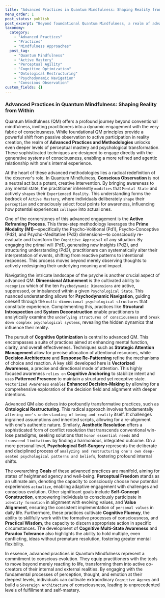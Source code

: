 ```yaml
---
title: "Advanced Practices in Quantum Mindfulness: Shaping Reality from Within"
menu_order: 1
post_status: publish
post_excerpt: "Beyond foundational Quantum Mindfulness, a realm of advanced practices emerges, designed to engage directly with the generative systems of consciousness. These sophisticated methodologies empower individuals to cultivate a more agentic and refined relationship with their internal experience, moving from passive observation to active co-creation of reality. This exploration delves into the techniques that unlock deeper levels of perceptual mastery and psychological transformation."
taxonomy:
  category:
    - "Advanced Practices"
    - "Practices"
    - "Mindfulness Approaches"
  post_tag:
    - "Quantum Mindfulness"
    - "Active Mastery"
    - "Perceptual Agility"
    - "Cognitive Optimization"
    - "Ontological Restructuring"
    - "Psychodynamic Navigation"
    - "Conscious Observation"
custom_fields: {}
---
```


### Advanced Practices in Quantum Mindfulness: Shaping Reality from Within

Quantum Mindfulness (QM) offers a profound journey beyond conventional mindfulness, inviting practitioners into a dynamic engagement with the very fabric of consciousness. While foundational QM principles provide a powerful shift from passive observation to active participation in reality creation, the realm of **Advanced Practices and Methodologies** unlocks even deeper levels of perceptual mastery and psychological transformation. These sophisticated techniques are designed to engage directly with the generative systems of consciousness, enabling a more refined and agentic relationship with one's internal experience.

At the heart of these advanced methodologies lies a radical redefinition of the observer's role. In Quantum Mindfulness, **Conscious Observation** is not a neutral act but a potent, creative intervention. By bringing awareness to any mental state, the practitioner inherently `modifies` that `Mental State` and actively `shapes` their `Experienced Reality`. This understanding forms the bedrock of `Active Mastery`, where individuals deliberately `shape` their `perception` and consciously select focal points for awareness, influencing how potential experiences `collapse` into actual ones.

One of the cornerstones of this advanced engagement is the **Active Reframing Process**. This three-step methodology leverages the **Prime Modality (M1)**—specifically the Psycho-Volitional (Pd1), Psycho-Conceptive (Pd2), and Psycho-Meditative (Pd3) dimensions—to consciously re-evaluate and transform the `Cognitive Appraisal` of any situation. By engaging the primal will (Pd1), generating new insights (Pd2), and structuring understanding (Pd3), practitioners can systematically alter their interpretation of events, shifting from reactive patterns to intentional responses. This process moves beyond merely observing thoughts to actively redesigning their underlying meaning and impact.

Navigating the intricate landscape of the psyche is another crucial aspect of advanced QM. **Dimensional Attunement** is the cultivated ability to `recognize` which of the ten `Psychodynamic Dimensions` are active, suppressed, or imbalanced within a given `Psychological State`. This nuanced understanding allows for **Psychodynamic Navigation**, guiding oneself through the `multi-dimensional psychological structures` that constitute experience. Complementing this, practices like **Structural Introspection** and **System Deconstruction** enable practitioners to analytically examine the `underlying structures of consciousness` and `break down complex psychological systems`, revealing the hidden dynamics that influence their reality.

The pursuit of **Cognitive Optimization** is central to advanced QM. This encompasses a suite of practices aimed at enhancing mental function, clarity, and overall effectiveness. Techniques such as **Strategic Attention Management** allow for precise allocation of attentional resources, while **Decision Architecture** and **Response Re-Patterning** refine the mechanisms of choice and reaction. A key skill developed here is **Vectorized Awareness**, a precise and directional mode of attention. This highly focused awareness `relies on` **Cognitive Anchoring** to stabilize intent and `uses` **Patterned Presence** to maintain a structured yet receptive state. `Vectorized Awareness` `enables` **Enhanced Decision-Making** by allowing for a comprehensive exploration of the decision field and alignment with deeper intentions.

Advanced QM also delves into profoundly transformative practices, such as **Ontological Restructuring**. This radical approach involves fundamentally `altering one's understanding of being and reality` itself. It challenges ingrained assumptions and inherited scripts, allowing for a re-alignment with one's authentic nature. Similarly, **Aesthetic Resolution** offers a sophisticated form of conflict resolution that transcends conventional win-lose paradigms, seeking solutions that `honor essential needs` and `transcend limitations` by finding a harmonious, integrated outcome. On a more personal level, **Psychological Self-Surgery** represents the deliberate and disciplined process of `analyzing and restructuring one's own deep-seated psychological patterns and beliefs`, fostering profound internal shifts.

The overarching **Goals** of these advanced practices are manifold, aiming for states of heightened agency and well-being. **Perceptual Freedom** stands as an ultimate aim, denoting the capacity to consciously choose how potential experiences `actualize`, enabling adaptive engagement with challenges and conscious evolution. Other significant goals include **Self-Concept Construction**, empowering individuals to consciously participate in `identity formation` in alignment with evolving values, and **Value Alignment**, ensuring the consistent implementation of `personal values` in daily life. Furthermore, these practices cultivate **Cognitive Fluency**, the ability to skillfully work with the formative processes of consciousness, and **Practical Wisdom**, the capacity to discern appropriate action in specific circumstances. The development of **Cognitive Multi-State Awareness** and **Paradox Tolerance** also highlights the ability to hold multiple, even conflicting, ideas without premature resolution, fostering greater mental flexibility.

In essence, advanced practices in Quantum Mindfulness represent a commitment to conscious evolution. They equip practitioners with the tools to move beyond merely reacting to life, transforming them into active co-creators of their internal and external realities. By engaging with the fundamental processes of perception, thought, and emotion at their deepest levels, individuals can cultivate extraordinary `Cognitive Agency` and build a `Sovereign Architecture` of consciousness, leading to unprecedented levels of fulfillment and self-mastery.